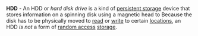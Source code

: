 **HDD** - An HDD or *hard disk drive* is a kind of [persistent storage](docs/Resources/Definitions/Persistent%20Storage.md) device that stores information on a spinning disk using a magnetic head to  Because the disk has to be physically moved to [read](docs/Resources/Definitions/Read.md) or [write](docs/Resources/Definitions/Write.md) to certain [locations](docs/Resources/Definitions/Memory%20Address.md), an HDD *is not* a form of [random access](docs/Resources/Definitions/Random%20Access.md) [storage](docs/Resources/Definitions/Memory.md).